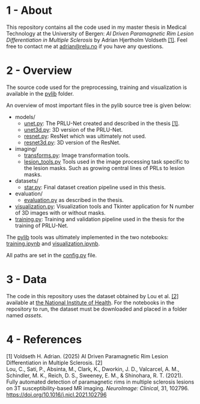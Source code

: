 # 1 - About

This repository contains all the code used in my master thesis in Medical Technology at the University of Bergen: *AI Driven Paramagnetic Rim Lesion Differentiation in Multiple Sclerosis* by Adrian Hjertholm Voldseth [[1]](#1). Feel free to contact me at adrian@relu.no if you have any questions.

# 2 - Overview

The source code used for the preprocessing, training and visualization is available in the [pylib](https://github.com/optimazter/prl_seg/tree/main/pylib) folder.

An overview of most important files in the pylib source tree is given below:

* models/
    * [unet.py](https://github.com/optimazter/prl_seg/blob/main/pylib/models/unet.py): The PRLU-Net created and described in the thesis [[1]](#1).
    * [unet3d.py](https://github.com/optimazter/prl_seg/blob/main/pylib/models/unet3d.py): 3D version of the PRLU-Net.
    * [resnet.py](https://github.com/optimazter/prl_seg/blob/main/pylib/models/resnet.py): ResNet which was ultimately not used.
    * [resnet3d.py](https://github.com/optimazter/prl_seg/blob/main/pylib/models/resnet3d.py): 3D version of the ResNet.
* imaging/
    * [transforms.py](https://github.com/optimazter/prl_seg/blob/main/pylib/imaging/transforms.py): Image transformation tools.
    * [lesion_tools.py](https://github.com/optimazter/prl_seg/blob/main/pylib/imaging/lesion_tools.py) Tools used in the image processing task specific to the lesion masks. Such as growing central lines of PRLs to lesion masks. 
* datasets/
    * [star.py](https://github.com/optimazter/prl_seg/blob/main/pylib/datasets/star.py): Final dataset creation pipeline used in this thesis.
* evaluation/
    * [evaluation.py](https://github.com/optimazter/prl_seg/blob/main/pylib/evaluation/evaluation.py) as described in the thesis.
* [visualization.py](https://github.com/optimazter/prl_seg/blob/main/pylib/visualization.py): Visualization tools and Tkinter application for N number of 3D images with or without masks.
* [training.py](https://github.com/optimazter/prl_seg/blob/main/pylib/training.py): Training and validation pipeline used in the thesis for the training of PRLU-Net.


The [pylib](https://github.com/optimazter/prl_seg/tree/main/pylib) tools was ultimately implemented in the two notebooks: [training.ipynb](https://github.com/optimazter/prl_seg/tree/main/training.ipynb) and [visualization.ipynb](https://github.com/optimazter/prl_seg/tree/main/visualization.ipynb).

All paths are set in the [config.py](https://github.com/optimazter/prl_seg/tree/main/config.py) file.

# 3 - Data

The code in this repository uses the dataset obtained by Lou et al. [[2]](#2) available at [the National Institute of Health](https://data.ninds.nih.gov/Reich/Loe/index.html). For the notebooks in the repository to run, the dataset must be downloaded and placed in a folder named *assets*. 

# 4 - References
<a id="1">[1]</a>
Voldseth H. Adrian. (2025) AI Driven Paramagnetic Rim Lesion Differentiation in Multiple Sclerosis.
<a id="2">[2]</a>  
Lou, C., Sati, P., Absinta, M., Clark, K., Dworkin, J. D., Valcarcel, A. M., Schindler, M. K., Reich, D. S., Sweeney, E. M., & Shinohara, R. T. (2021). Fully automated detection of paramagnetic rims in multiple sclerosis lesions on 3T susceptibility-based MR imaging. *NeuroImage: Clinical*, 31, 102796. https://doi.org/10.1016/j.nicl.2021.102796

